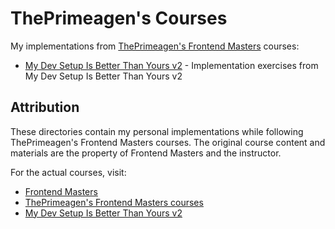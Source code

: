 # ThePrimeagen's Courses

My implementations from [ThePrimeagen's Frontend Masters](https://frontendmasters.com/teachers/the-primeagen/) courses:

- [My Dev Setup Is Better Than Yours v2](./dev-setup-v2) - Implementation exercises from My Dev Setup Is Better Than Yours v2

## Attribution

These directories contain my personal implementations while following ThePrimeagen's Frontend Masters courses. The original course content and materials are the property of Frontend Masters and the instructor.

For the actual courses, visit:
- [Frontend Masters](https://frontendmasters.com)
- [ThePrimeagen's Frontend Masters courses](https://frontendmasters.com/teachers/the-primeagen/)
- [My Dev Setup Is Better Than Yours v2](https://frontendmasters.com/courses/developer-productivity-v2/)
